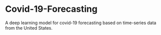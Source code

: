 # Covid-19-Forecasting
A deep learning model for covid-19 forecasting based on time-series data from the United States.
